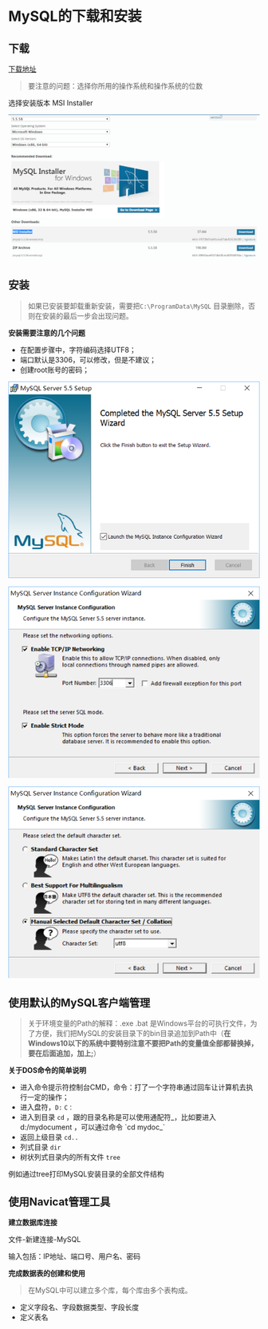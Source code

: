 # MySQL的下载和安装

## 下载

[下载地址](https://dev.mysql.com/downloads/mysql/)

> 要注意的问题：选择你所用的操作系统和操作系统的位数

选择安装版本 MSI Installer

![](/assets/001.png)

## 安装

> 如果已安装要卸载重新安装，需要把`C:\ProgramData\MySQL` 目录删除，否则在安装的最后一步会出现问题。

**安装需要注意的几个问题**

* 在配置步骤中，字符编码选择UTF8；
* 端口默认是3306，可以修改，但是不建议；
* 创建root账号的密码；

![](/assets/002.png)

![](/assets/003.png)

![](/assets/004.png)

## 使用默认的MySQL客户端管理

> 关于环境变量的Path的解释：.exe .bat 是Windows平台的可执行文件，为了方便，我们把MySQL的安装目录下的bin目录追加到Path中（**在Windows10以下的系统中要特别注意不要把Path的变量值全部都替换掉，要在后面追加，加上;**）

**关于DOS命令的简单说明**

* 进入命令提示符控制台CMD，命令：打了一个字符串通过回车让计算机去执行一定的操作；
* 进入盘符，`D:` `C：`
* 进入到目录 `cd` ，跟的目录名称是可以使用通配符_，比如要进入 d:/mydocument ，可以通过命令 \`cd mydoc_\`
* 返回上级目录 `cd..`
* 列式目录 `dir`
* 树状列式目录内的所有文件 `tree`

例如通过tree打印MySQL安装目录的全部文件结构

## 使用Navicat管理工具

**建立数据库连接**

文件-新建连接-MySQL

输入包括：IP地址、端口号、用户名、密码

**完成数据表的创建和使用**

> 在MySQL中可以建立多个库，每个库由多个表构成。

* 定义字段名、字段数据类型、字段长度
* 定义表名




